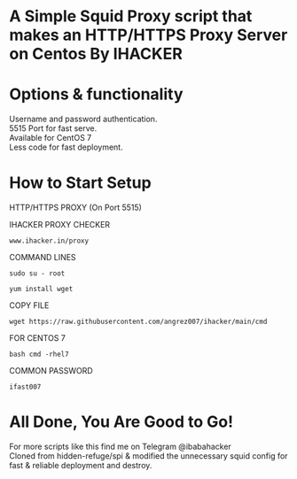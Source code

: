 # A Simple Squid Proxy script that makes an HTTP/HTTPS Proxy Server on Centos By IHACKER

# Options & functionality

Username and password authentication.<br />
5515 Port for fast serve.<br />
Available for CentOS 7<br />
Less code for fast deployment.<br />

# How to Start Setup

HTTP/HTTPS PROXY (On Port 5515)

IHACKER PROXY CHECKER
```
www.ihacker.in/proxy
```
COMMAND LINES
```
sudo su - root
```

```
yum install wget
```
COPY FILE
```
wget https://raw.githubusercontent.com/angrez007/ihacker/main/cmd
```
FOR CENTOS 7
```
bash cmd -rhel7
```
COMMON PASSWORD
```
ifast007
```
# All Done, You Are Good to Go!


For more scripts like this find me on Telegram @ibabahacker<br />
Cloned from hidden-refuge/spi & modified the unnecessary squid config for fast & reliable deployment and destroy.<br />
